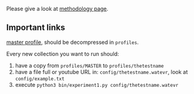 
Please give a look at [methodology page](https://youtube.tracking.exposed/methodology).


## Important links

[master profile](https://github.com/tracking-exposed/experiments-data/blob/master/yttrex/master.zip), should be decompressed in `profiles`.

Every new collection you want to run should:

1. have a copy from `profiles/MASTER` to `profiles/thetestname`
2. have a file full or youtube URL in: `config/thetestname.watevr`, look at `config/example.txt`
3. execute `python3 bin/experiment1.py config/thetestname.watevr`
